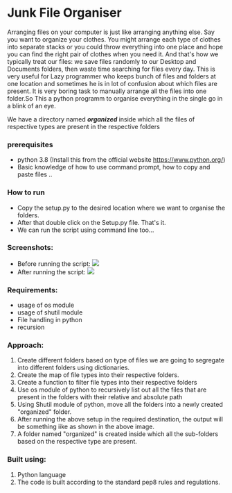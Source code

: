 # Junk File Organiser
Arranging files on your computer is just like arranging anything else. Say you want to organize your clothes. You might arrange each type of clothes into separate stacks or you could throw everything into one place and hope you can find the right pair of clothes when you need it. And that's how we typically treat our files: we save files randomly to our Desktop and Documents folders, then waste time searching for files every day.
This is very useful for Lazy programmer who keeps bunch of files and folders at one location and sometimes he is in lot of confusion about
which files are present. It is very boring task to manually arrange all the files into one folder.So This a python programm to organise everything in the single go in a blink of an eye.

We have a directory named ***organized*** inside which all the files of respective types are present in the respective folders

### prerequisites
- python 3.8 (Install this from the  official website https://www.python.org/)
- Basic knowledge of how to use command prompt, how to copy and paste files ..
### How to run
- Copy the setup.py to the desired location where we want to organise the folders.
- After that double click on the Setup.py file. That's it.
- We can run the script using command line too...

### Screenshots:
- Before running the script:
![](https://github.com/attainu/Manindra-au7/blob/dev/Project/before.JPG)
- After running the script:
![](https://github.com/attainu/Manindra-au7/blob/dev/Project/after.JPG)

### Requirements:
- usage of os module
- usage of shutil module
- File handling in python
- recursion

### Approach:
1. Create different folders based on type of files we are going to segregate into different folders using dictionaries.
2. Create the map of file types into their respective folders.
3. Create a function to filter file types into their respective folders
4. Use os module of python to recursively list out all the files that are present in the folders with their relative and absolute path 
5. Using Shutil module of python, move all the folders into a newly created "organized" folder.
6. After running the above setup in the required destination, the output will be something iike as shown in the above image.
7. A folder named "organized" is created inside which all the sub-folders based on the respective type are present. 

### Built using:
1. Python language
2. The code is built according to the standard pep8 rules and regulations.
